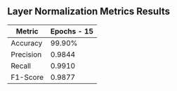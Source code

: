 
## Layer Normalization Metrics Results
| Metric | Epochs - 15 |
|---| --- |
| Accuracy | 99.90% |
| Precision | 0.9844 | 
| Recall | 0.9910 | 
| F1-Score | 0.9877 | 
